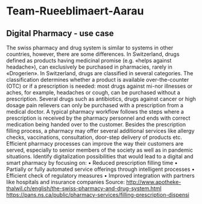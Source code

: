 # Team-Rueeblimaert-Aarau

## Digital Pharmacy - use case

The swiss pharmacy and drug system is similar to systems in other countries, however, there are
some differences. In Switzerland, drugs defined as products having medicinal promise (e.g. «helps
against headache»), can exclusively be purchased in pharmacies, rarely in «Drogerien». In Switzerland, drugs are classified in several categories. The classification determines whether a product is
available over-the-counter (OTC) or if a prescription is needed: most drugs against mi-nor illnesses
or aches, for example, headaches or cough, can be purchased without a prescription. Several drugs
such as antibiotics, drugs against cancer or high dosage pain relievers can only be purchased with
a prescription from a medical doctor.
A typical pharmacy workflow follows the steps where a prescription is received by the pharmacy
personnel and ends with correct medication being handed over to the customer. Besides the prescription filling process, a pharmacy may offer several additional services like allergy checks, vaccinations, consultation, door-step delivery of products etc. Efficient pharmacy processes can improve
the way their customers are served, especially to senior members of the society as well as in pandemic situations.
Identify digitalization possibilities that would lead to a digital and smart pharmacy by focusing on:
• Reduced prescription filling time
• Partially or fully automated service offerings through intelligent processes
• Efficient check of regulatory measures
• Improved integration with partners like hospitals and insurance companies
Source:
http://www.apotheke-thalwil.ch/english/the-swiss-pharmacy-and-drug-system.html
https://pans.ns.ca/public/pharmacy-services/filling-prescription-dispensi
